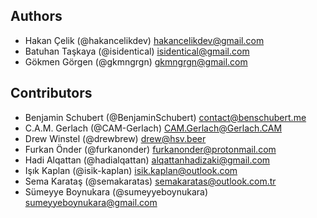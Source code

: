 ## Authors

- Hakan Çelik (@hakancelikdev) <hakancelikdev@gmail.com>
- Batuhan Taşkaya (@isidentical) <isidentical@gmail.com>
- Gökmen Görgen (@gkmngrgn) <gkmngrgn@gmail.com>

## Contributors

<!-- Please write your name alphabetically. -->

- Benjamin Schubert (@BenjaminSchubert) <contact@benschubert.me>
- C.A.M. Gerlach (@CAM-Gerlach) <CAM.Gerlach@Gerlach.CAM>
- Drew Winstel (@drewbrew) <drew@hsv.beer>
- Furkan Önder (@furkanonder) <furkanonder@protonmail.com>
- Hadi Alqattan (@hadialqattan) <alqattanhadizaki@gmail.com>
- Işık Kaplan (@isik-kaplan) <isik.kaplan@outlook.com>
- Sema Karataş (@semakaratas) <semakaratas@outlook.com.tr>
- Sümeyye Boynukara (@sumeyyeboynukara) <sumeyyeboynukara@gmail.com>
